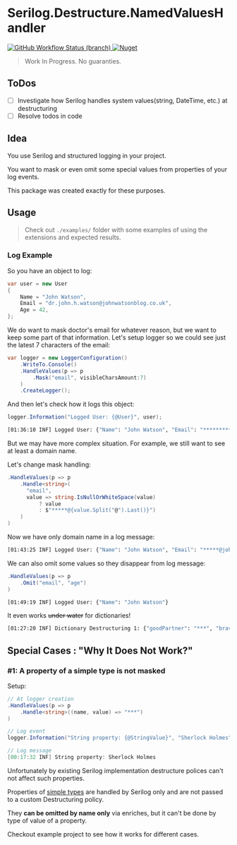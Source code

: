 # Serilog.Destructure.NamedValuesHandler

[
![GitHub Workflow Status (branch)](https://img.shields.io/github/workflow/status/Kira-Lappo/serilog-destructure-namedvalueshandler/Build%20And%20Test/dev?label=dev&style=for-the-badge)
](
https://github.com/Kira-Lappo/serilog-destructure-namedvalueshandler/actions/workflows/build.yml
)
[
![Nuget](https://img.shields.io/nuget/v/Serilog.Destructure.NamedValuesHandler?style=for-the-badge)
](
https://www.nuget.org/packages/Serilog.Destructure.NamedValuesHandler
)

> Work In Progress. No guaranties.

## ToDos

* [ ] Investigate how Serilog handles system values(string, DateTime, etc.) at destructuring
* [ ] Resolve todos in code

## Idea

You use Serilog and structured logging in your project.

You want to mask or even omit some special values from properties of your log events.

This package was created exactly for these purposes.

## Usage

> Check out `./examples/` folder with some examples of using the extensions and expected results.

### Log Example

So you have an object to log:

```csharp
var user = new User
{
    Name = "John Watson",
    Email = "dr.john.h.watson@johnwatsonblog.co.uk",
    Age = 42,
};
```

We do want to mask doctor's email for whatever reason, but we want to keep some part of that information. Let's setup logger so we could see just the latest 7
characters of the email:

```csharp
var logger = new LoggerConfiguration()
    .WriteTo.Console()
    .HandleValues(p => p
        .Mask("email", visibleCharsAmount:7)
    )
    .CreateLogger();
```

And then let's check how it logs this object:

```csharp
logger.Information("Logged User: {@User}", user);
```

```bash
[01:36:10 INF] Logged User: {"Name": "John Watson", "Email": "******************************g.co.uk", "Age": 42}
```

But we may have more complex situation. For example, we still want to see at least a domain name.

Let's change mask handling:

```csharp
.HandleValues(p => p
    .Handle<string>(
      "email",
      value => string.IsNullOrWhiteSpace(value)
          ? value
          : $"*****@{value.Split("@").Last()}")
    )
)
```

Now we have only domain name in a log message:

```bash
[01:43:25 INF] Logged User: {"Name": "John Watson", "Email": "*****@johnwatsonblog.co.uk", "Age": 42}
```

We can also omit some values so they disappear from log message:

```csharp
.HandleValues(p => p
    .Omit("email", "age")
)
```

```bash
[01:49:19 INF] Logged User: {"Name": "John Watson"}
```

It even works ~~under water~~ for dictionaries!

```bash
[01:27:20 INF] Dictionary Destructuring 1: {"goodPartner": "***", "brave": "***"}
```

## Special Cases : "Why It Does Not Work?"

### #1: A property of a simple type is not masked

Setup:

```csharp
// At logger creation
.HandleValues(p => p
    .Handle<string>((name, value) => "***")
)

// Log event
logger.Information("String property: {@StringValue}", "Sherlock Holmes");

// Log message
[00:17:32 INF] String property: Sherlock Holmes
```

Unfortunately by existing Serilog implementation destructure polices can't not affect such properties.

Properties
of [simple types](https://github.com/serilog/serilog/blob/13dd8cfc5ee47a841128beaef853b3798464f807/src/Serilog/Capturing/PropertyValueConverter.cs#L37)
are handled by Serilog only and are not passed to a custom Destructuring policy.

They **can be omitted by name only** via enriches, but it can't be done by type of value of a property.

Checkout example project to see how it works for different cases.
